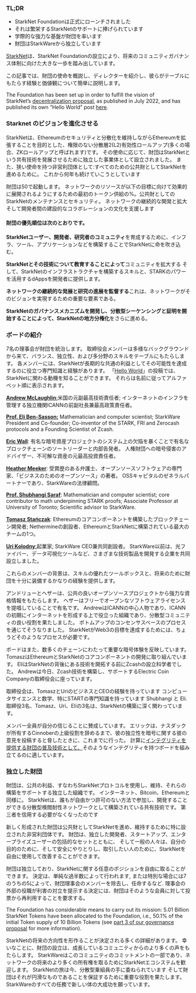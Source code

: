 ### TL;DR

* StarkNet Foundationは正式にローンチされました
* それは繁栄するStarkNetのサポートに捧げられています
* 学際的な強力な基盤が財団を率います
* 財団はStarkWareから独立しています

[StarkNet](https://starknet.io/)は、StarkNet Foundationの設立により、将来のコミュニティガバナンス体制に向けた大きな一歩を踏み出しています。

この記事では、財団の使命を概説し、ディレクターを紹介し、彼らがテーブルにもたらす経験と価値観について簡単に説明します。

The Foundation has been set up in order to fulfill the vision of StarkNet’s [decentralization proposal](https://medium.com/starkware/part-1-starknet-sovereignty-a-decentralization-proposal-bca3e98a01ef), as published in July 2022, and has published its own “Hello World” post [here](https://medium.com/@StarkNet_Foundation/7bd55d5dbc59).

### Starknet のビジョンを進化させる

StarkNetは、Ethereumのセキュリティと分散化を維持しながらEthereumを拡張することを目的とした、権限のない分散層2(L2)有効性ロールアップ(多くの場合、ZKロールアップと呼ばれます)です。 その使命に応じて、財団はStarkNetという共有技術を発展させるために独立した事業体として設立されました。 また、狭い使命を持つ非営利団体として:すべてのための公共財としてStarkNetを進めるために。 これから何年も続けていこうとしています

財団は50で起動します。 ネットワークのリソースが以下の目標に向けて効果的に展開されるようにするための最初のトークン供給の%。公共財としてのStarkNetのメンテナンスとセキュリティ。 ネットワークの継続的な開発と拡大そして開発者間の建設的なコラボレーションの文化を支援します

#### **財団の優先順位は次のとおりです。**

**StarkNetユーザー、開発者、研究者のコミュニティ**を育成するために、インフラ、ツール、アプリケーションなどを構築することでStarkNetに命を吹き込む。

**StarkNetとその技術について教育することによって**コミュニティを拡大する そして、StarkNetのインフラストラクチャを構築するスキルと、STARKのパワーを活用するdAppsを開発者に提供します。

**ネットワークの継続的な発展と研究の進展を監督する**これは、ネットワークがそのビジョンを実現するための重要な要素である。

**StarkNetのガバナンスメカニズムを開発し、分散型シーケンシングと証明を開始することによって、StarkNetの地方分権化**をさらに進める。

### **ボードの紹介**

7名の理事会が財団を統治します。 取締役会メンバーは多様なバックグラウンドから来て、バランス、独立性、および多分野のスキルをテーブルにもたらします。 各メンバーには、StarkNetが長期的な共通の利益としてその可能性を達成するのに役立つ専門知識と経験があります。 「[Hello World](https://medium.com/@StarkNet_Foundation/7bd55d5dbc59)」の投稿では、StarkNetに関わる動機を知ることができます。 それらは名前に従ってアルファベット順に表示されます。

[**Andrew McLaughlin**:](https://andrew.mclaughl.in/about-me)米国の元副最高技術責任者; インターネットのインフラを管理する独立機関ICANNの前副社長兼最高政策責任者。

**[Prof. Eli Ben-Sasson:](https://starkware.co/media-kit/?founder=Eli#founders)** Mathematician and computer scientist; StarkWare President and Co-founder; Co-inventor of the STARK, FRI and Zerocash protocols and a Founding Scientist of Zcash.

**[Eric Wall](https://en.wikipedia.org/wiki/Eric_Wall_(researcher))**: 有名な暗号資産プロジェクトのシステム上の欠陥を暴くことで有名なブロックチェーンのソートリーダーと内部告発者。 人権財団への暗号侵害のアドバイザー、不可解な資産の元最高投資責任者。

**[Heather Meeker](https://www.techlawpartners.com/heather)**: 受賞歴のある弁護士、オープンソースソフトウェアの専門家、「ビジネスのためのオープンソース」の著者。 OSSキャピタルのゼネラルパートナーであり、StarkWareの法律顧問。

**[Prof. Shubhangi Saraf](https://www.math.toronto.edu/ssaraf/)**: Mathematician and computer scientist; core contributor to math underpinning STARK proofs; Associate Professor at University of Toronto; Scientific advisor to StarkWare.

**[Tomasz Stańczak](https://www.linkedin.com/in/tomaszkajetanstanczak/?originalSubdomain=uk)**: Ethereumのコアコンポーネントを構築したブロックチェーン開発者; Nethermineの創設者、EthereumとStarkNetに構築されている最大のチームの1つ。

[**Uri Kolodny**:](https://starkware.co/media-kit/?founder=Uri#founders)起業家; StarkWare CEO兼共同創設者。 StarkWare以前は、光ファイバー、データ可視化ツールなど、さまざまな技術製品を開発する企業を共同設立しました。

これらのメンバーの背景は、スキルの優れたツールボックスと、将来のために財団を十分に装備するかなりの経験を提供します。

アンドリューとヘザーは、公共の良いオープンソースプロジェクトから強力な資格情報をもたらします。 ヘザーはフリーでオープンなソフトウェアライセンスを提唱していることで有名です。 AndrewはICANNの中心人物であり、ICANNの初期にインターネットを形成する上で役立った組織であり、分散型コミュニティの良い役割を果たしました。 ボトムアップのコンセンサスベースのプロセスを通じてそうなりました。 StarkNetがWeb3の目標を達成するためには、ちょうどそのようなプロセスが必要です。

ボードはまた、数多くのチェーンにわたって重要な暗号体験を反映しています。 TomaszはEthereumとStarkNetのコアコンポーネントの開発に取り組んでいます。 EliはStarkNetの背後にある技術を開拓する前にZcashの設立科学者でした。 Andrewは今日、Zcash技術を構築し、サポートするElectric Coin Companyの取締役会に座っています。

取締役会は、TomaszとUriのビジネスとCEOの経験を持っています コンピュータサイエンスと数学、特にSTARTの専門知識を持っています Shubhangi と Eli. 取締役3名、Tomasz、Uri、Eliの3名は、StarkNetの構築に深く関わっています。

メンバー全員が自分の信じることに賛成しています。 エリックは、ナスダックが所有するCinnoberの上級役割を辞めるまで、彼の独立性を暗号に関する彼の意見を投稿すると脅したときに、これまでに行った。 計算に[インテグリティを提供する財団の普及技術として、](https://medium.com/starkware/extreme-integrity-in-decentralized-world-9e66cdf24d8b)そのようなインテグリティを持つボードを組み立てるのに適しています。

### **独立した財団**

財団は、公共の利益、すなわちStarkNetプロトコルを使用し、維持、それらの構築をサポートする独立した組織です。 インターネット、Bitcoin、Ethereumと同様に。 StarkNetは、誰もが自由かつ許可のない方法で参加し、開発することができる分散型検閲耐性ネットワークとして構築されている共有技術です。 第三者を信用する必要がなくなったのです

新しく形成された財団は公共財としてStarkNetを進め、維持するために特に設立された非営利団体です。 財団は、独立した開発者、スタートアップ、エンタープライズユーザーの包括的なセットとともに、 そして一般の人々は、自分の目的のために、そして安全にやりとりし、取引したい人のために、StarkNetを自由に使用して改善することができます。

財団は独立しており、StarkNetに関する任意のポジションを自由に取ることができます。 決定は、単純な過半数によって行われます, または特別な場合には7のうちの5によって、財団理事会のメンバーを除去し、任命するなど. 理事会の外部の役職が利害の対立を提示する決定には、財団はそのような会員に対して投票から再利用することを要求する。

The Foundation has considerable means to carry out its mission: 5.01 Billion StarkNet Tokens have been allocated to the Foundation, i.e., 50.1% of the initial Token supply of 10 Billion Tokens (see [part 3 of our governance proposal](https://medium.com/starkware/part-3-starknet-token-design-5cc17af066c6) for more information).

StarkNetの将来の方向性を形作ることが決定される多くの詳細があります。 幸いなことに、財団の設立は、成長しているコミュニティからのより多くの声をもたらします。 StarkWareはこのコミュニティのコミットメントの一部であり、ネットワークの将来のより多くの所有権を取るためにStarkNetエコシステムを歓迎します。 StarkNetの旅は今、分散型乗組員の手に委ねられています そして財団はそれが円滑なものであることを保証するために重要な役割を果たします。 StarkWareのすべての任務で新しい体の大成功を願っています。